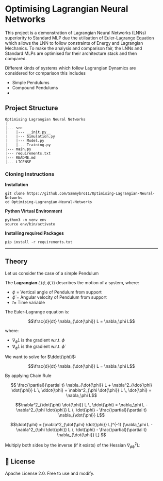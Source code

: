 # Optimising Lagrangian Neural Networks

This project is a demonstration of Lagrangian Neural Networks (LNNs) superiority to Standard MLP
due the  utilisation of Euler-Lagrange Equation which allows the LNN to follow constraints of Energy and Lagrangian Mechanics. 
To make the analysis and comparison fair, the LNNs and Standard MLPs are optimised for their architecture stack and then compared.

Different kinds of systems which follow Lagrangian Dynamics are considered for comparison this includes

- Simple Pendulums
- Compound Pendulums
- 

## Project Structure
```text
Optimising Lagrangian Neural Networks
|
|--- src
|    |--- __init.py__
|    |--- Simulation.py
|    |--- Model.py
|    |--- Training.py
|--- main.py
|--- requirements.txt
|--- README.md
|--- LICENSE
```

### Cloning Instructions
**Installation**
```
git clone https://github.com/Sammybro11/Optimising-Lagrangian-Neural-Networks
cd Optimising-Lagrangian-Neural-Networks
```
**Python Virtual Environment**
```
python3 -m venv env
source env/bin/activate
```
**Installing required Packages**
```
pip install -r requirements.txt
```
---
## Theory
Let us consider the case of a simple Pendulum

The **Lagrangian** $`L(\phi, \dot{\phi}, t)`$ describes the motion of a system, where:
- $`\phi `$ = Vertical angle of Pendulum from support
- $`\dot{\phi}`$ = Angular velocity of Pendulum from support
- $`t`$= Time variable

The Euler-Lagrange equation is:
```math
\frac{d}{dt} \nabla_{\dot{\phi}} L = \nabla_\phi L
```
where:
- $`\nabla_\phi L`$ is the gradient w.r.t. $`\phi`$
- $`\nabla_{\dot{\phi}} L`$ is the gradient w.r.t. $`\dot{\phi}`$

We want to solve for $`\ddot{\phi}`$:
```math
\frac{d}{dt} \nabla_{\dot{\phi}} L = \nabla_\phi L
```
By applying Chain Rule
```math

\frac{\partial}{\partial t} \nabla_{\dot{\phi}} L + \nabla^2_{\dot{\phi} \dot{\phi}} L \, \ddot{\phi} + \nabla^2_{\phi \dot{\phi}} L \, \dot{\phi} = \nabla_\phi L
```
```math
\nabla^2_{\dot{\phi} \dot{\phi}} L \, \ddot{\phi} = \nabla_\phi L - \nabla^2_{\phi \dot{\phi}} L \, \dot{\phi} - \frac{\partial}{\partial t} \nabla_{\dot{\phi}} L
```
```math
\ddot{\phi} = [\nabla^2_{\dot{\phi} \dot{\phi}} L]^{-1} [\nabla_\phi L - \nabla^2_{\phi \dot{\phi}} L \, \dot{\phi} - \frac{\partial}{\partial t} \nabla_{\dot{\phi}} L]

```


Multiply both sides by the inverse (if it exists) of the Hessian $`\nabla^2_{\dot{\phi} \dot{\phi}} L `$:



## 📜 License
Apache License 2.0. Free to use and modify.
